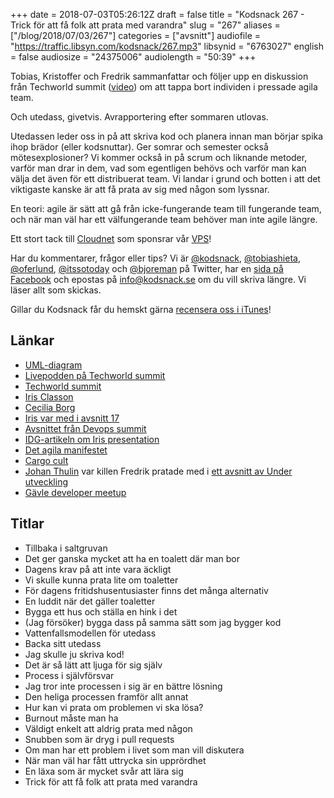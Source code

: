+++
date = 2018-07-03T05:26:12Z
draft = false
title = "Kodsnack 267 - Trick för att få folk att prata med varandra"
slug = "267"
aliases = ["/blog/2018/07/03/267"]
categories = ["avsnitt"]
audiofile = "https://traffic.libsyn.com/kodsnack/267.mp3"
libsynid = "6763027"
english = false
audiosize = "24375006"
audiolength = "50:39"
+++

Tobias, Kristoffer och Fredrik sammanfattar och följer upp en diskussion från Techworld summit ([video](https://www.youtube.com/watch?v=rvYBdZUGLEU)) om att tappa bort individen i pressade agila team.

Och utedass, givetvis. Avrapportering efter sommaren utlovas.

Utedassen leder oss in på att skriva kod och planera innan man börjar spika ihop brädor (eller kodsnuttar). Ger somrar och semester också mötesexplosioner? Vi kommer också in på scrum och liknande metoder, varför man drar in dem, vad som egentligen behövs och varför man kan välja det även för ett distribuerat team. Vi landar i grund och botten i att det viktigaste kanske är att få prata av sig med någon som lyssnar.

En teori: agile är sätt att gå från icke-fungerande team till fungerande team, och när man väl har ett välfungerande team behöver man inte agile längre.

Ett stort tack till [Cloudnet](http://www.cloudnet.se) som sponsrar vår [VPS](http://en.wikipedia.org/wiki/Virtual_private_server)!

Har du kommentarer, frågor eller tips? Vi är [@kodsnack](https://www.twitter.com/kodsnack), [@tobiashieta](https://www.twitter.com/tobiashieta), [@oferlund](https://www.twitter.com/oferlund), [@itssotoday](https://twitter.com/itssotoday) och [@bjoreman](https://www.twitter.com/bjoreman) på Twitter, har en [sida på Facebook](https://www.facebook.com/kodsnack) och epostas på [info@kodsnack.se](mailto:info@kodsnack.se) om du vill skriva längre. Vi läser allt som skickas.

Gillar du Kodsnack får du hemskt gärna [recensera oss i iTunes](http://itunes.apple.com/se/podcast/kodsnack/id561631498?l=en)!

## Länkar ##
* [UML-diagram](https://en.wikipedia.org/wiki/Unified_Modeling_Language)
* [Livepodden på Techworld summit](https://www.youtube.com/watch?v=rvYBdZUGLEU)
* [Techworld summit](https://techworld.event.idg.se/event/summit/)
* [Iris Classon](http://irisclasson.com/)
* [Cecilia Borg](https://twitter.com/ceciliaborg)
* [Iris var med i avsnitt 17](https://kodsnack.se/17/)
* [Avsnittet från Devops summit](https://kodsnack.se/168/)
* [IDG-artikeln om Iris presentation](https://computersweden.idg.se/2.2683/1.704291/faran-med-teamfokus)    
* [Det agila manifestet](http://agilemanifesto.org/)
* [Cargo cult](https://en.wikipedia.org/wiki/Cargo_cult)
* [Johan Thulin](https://twitter.com/e8johan) var killen Fredrik pratade med i [ett avsnitt av Under utveckling](http://www.timeedit.com/poddavsnitt-29-fran-programmerare-till-informationsrela-med-johan-thelin/)
* [Gävle developer meetup](https://www.meetup.com/Gavle-Developer-Meetup/)

## Titlar ##
* Tillbaka i saltgruvan
* Det ger ganska mycket att ha en toalett där man bor
* Dagens krav på att inte vara äckligt
* Vi skulle kunna prata lite om toaletter
* För dagens fritidshusentusiaster finns det många alternativ
* En luddit när det gäller toaletter
* Bygga ett hus och ställa en hink i det
* (Jag försöker) bygga dass på samma sätt som jag bygger kod
* Vattenfallsmodellen för utedass
* Backa sitt utedass
* Jag skulle ju skriva kod!
* Det är så lätt att ljuga för sig själv
* Process i självförsvar
* Jag tror inte processen i sig är en bättre lösning
* Den heliga processen framför allt annat
* Hur kan vi prata om problemen vi ska lösa?
* Burnout måste man ha
* Väldigt enkelt att aldrig prata med någon
* Snubben som är dryg i pull requests
* Om man har ett problem i livet som man vill diskutera
* När man väl har fått uttrycka sin upprördhet
* En läxa som är mycket svår att lära sig
* Trick för att få folk att prata med varandra